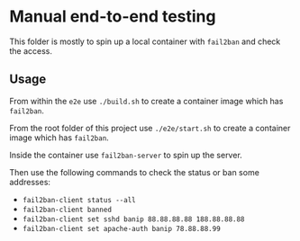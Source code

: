 # Manual end-to-end testing

This folder is mostly to spin up a local container with `fail2ban` and check the access.

## Usage

From within the `e2e` use `./build.sh` to create a container image which has `fail2ban`.

From the root folder of this project use `./e2e/start.sh` to create a container image which has `fail2ban`.

Inside the container use `fail2ban-server` to spin up the server.

Then use the following commands to check the status or ban some addresses:

- `fail2ban-client status --all`
- `fail2ban-client banned`
- `fail2ban-client set sshd banip 88.88.88.88 188.88.88.88`
- `fail2ban-client set apache-auth banip 78.88.88.99`